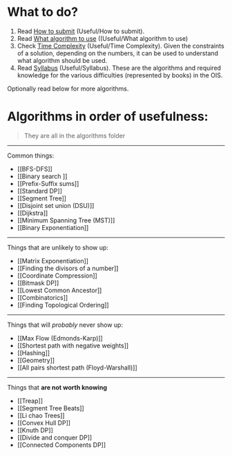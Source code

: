 # What to do?
1. Read [How to submit](Useful/How%20to%20submit.md) (Useful/How to submit).
2. Read [What algorithm to use](Useful/What%20algorithm%20to%20use.md) ((Useful/What algorithm to use)
3. Check [Time Complexity](Useful/Time%20Complexity.md) (Useful/Time Complexity). Given the constraints of a solution, depending on the numbers, it can be used to understand what algorithm should be used.
4. Read [Syllabus](Useful/Syllabus.md) (Useful/Syllabus). These are the algorithms and required knowledge for the various difficulties (represented by books) in the OIS.

Optionally read below for more algorithms.
# Algorithms in order of usefulness:
>They are all in the algorithms folder

---
Common things:
- [[BFS-DFS]]
- [[Binary search ]]
- [[Prefix-Suffix sums]]
- [[Standard DP]]
- [[Segment Tree]]
- [[Disjoint set union (DSU)]]
- [[Dijkstra]]
- [[Minimum Spanning Tree (MST)]]
- [[Binary Exponentiation]]
---
Things that are unlikely to show up:
- [[Matrix Exponentiation]]
- [[Finding the divisors of a number]]
- [[Coordinate Compression]]
- [[Bitmask DP]]
- [[Lowest Common Ancestor]]
- [[Combinatorics]]
- [[Finding Topological Ordering]]
---
Things that will _probably_ never show up:
- [[Max Flow (Edmonds-Karp)]]
- [[Shortest path with negative weights]]
- [[Hashing]]
- [[Geometry]]
- [[All pairs shortest path (Floyd-Warshall)]]
---
Things that **are not worth knowing**
- [[Treap]]
- [[Segment Tree Beats]]
- [[Li chao Trees]]
- [[Convex Hull DP]]
- [[Knuth DP]]
- [[Divide and conquer DP]]
- [[Connected Components DP]]